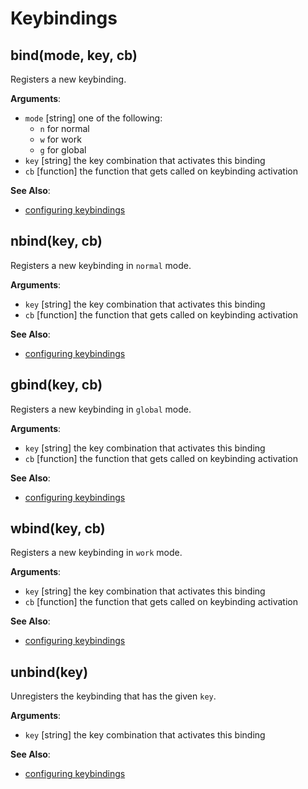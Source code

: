 # Keybindings

## bind(mode, key, cb)

Registers a new keybinding.

**Arguments**:
* `mode` [string] one of the following:
  * `n` for normal
  * `w` for work
  * `g` for global
* `key` [string] the key combination that activates this binding
* `cb` [function] the function that gets called on keybinding activation

**See Also**:
* [configuring keybindings](/configuration/keybindings.html)

## nbind(key, cb)

Registers a new keybinding in `normal` mode.

**Arguments**:
* `key` [string] the key combination that activates this binding
* `cb` [function] the function that gets called on keybinding activation

**See Also**:
* [configuring keybindings](/configuration/keybindings.html)

## gbind(key, cb)

Registers a new keybinding in `global` mode.

**Arguments**:
* `key` [string] the key combination that activates this binding
* `cb` [function] the function that gets called on keybinding activation

**See Also**:
* [configuring keybindings](/configuration/keybindings.html)

## wbind(key, cb)

Registers a new keybinding in `work` mode.

**Arguments**:
* `key` [string] the key combination that activates this binding
* `cb` [function] the function that gets called on keybinding activation

**See Also**:
* [configuring keybindings](/configuration/keybindings.html)

## unbind(key)

Unregisters the keybinding that has the given `key`.

**Arguments**:
* `key` [string] the key combination that activates this binding

**See Also**:
* [configuring keybindings](/configuration/keybindings.html)
